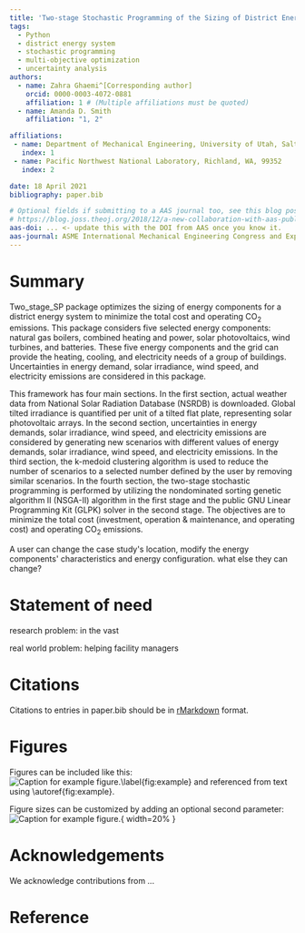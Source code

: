 ```yaml
---
title: 'Two-stage Stochastic Programming of the Sizing of District Energy Systems'
tags:
  - Python
  - district energy system
  - stochastic programming
  - multi-objective optimization
  - uncertainty analysis
authors:
  - name: Zahra Ghaemi^[Corresponding author]
    orcid: 0000-0003-4072-0881
    affiliation: 1 # (Multiple affiliations must be quoted)
  - name: Amanda D. Smith
    affiliation: "1, 2"

affiliations:
 - name: Department of Mechanical Engineering, University of Utah, Salt Lake City, UT 84112
   index: 1
 - name: Pacific Northwest National Laboratory, Richland, WA, 99352
   index: 2

date: 18 April 2021
bibliography: paper.bib

# Optional fields if submitting to a AAS journal too, see this blog post:
# https://blog.joss.theoj.org/2018/12/a-new-collaboration-with-aas-publishing
aas-doi: ... <- update this with the DOI from AAS once you know it.
aas-journal: ASME International Mechanical Engineering Congress and Exposition
---
```


# Summary
Two_stage_SP package optimizes the sizing of energy components for a district energy system to minimize the total cost and operating  CO<sub>2</sub>  emissions. This package considers five selected energy components: natural gas boilers, combined heating and power, solar photovoltaics, wind turbines, and batteries. These five energy components and the grid can provide the heating, cooling, and electricity needs of a group of buildings. Uncertainties in energy demand, solar irradiance, wind speed, and electricity emissions are considered in this package.

This framework has four main sections. In the first section, actual weather data from National Solar Radiation Database (NSRDB) is downloaded. Global tilted irradiance is quantified per unit of a tilted flat plate, representing solar photovoltaic arrays. In the second section, uncertainties in energy demands, solar irradiance, wind speed, and electricity emissions are considered by generating new scenarios with different values of energy demands, solar irradiance, wind speed, and electricity emissions. In the third section, the k-medoid clustering algorithm is used to reduce the number of scenarios to a selected number defined by the user by removing similar scenarios. In the fourth section, the two-stage stochastic programming is performed by utilizing the nondominated sorting genetic algorithm II (NSGA-II) algorithm in the first stage and the public GNU Linear Programming Kit (GLPK) solver in the second stage. The objectives are to minimize the total cost (investment, operation & maintenance, and operating cost) and operating CO<sub>2</sub> emissions.

A user can change the case study's location, modify the energy components' characteristics and energy configuration. what else they can change?

# Statement of need
research problem: in the vast 

real world problem: helping facility managers



# Citations

Citations to entries in paper.bib should be in
[rMarkdown](http://rmarkdown.rstudio.com/authoring_bibliographies_and_citations.html)
format.


# Figures

Figures can be included like this:
![Caption for example figure.\label{fig:example}](figure.png)
and referenced from text using \autoref{fig:example}.

Figure sizes can be customized by adding an optional second parameter:
![Caption for example figure.](figure.png){ width=20% }

# Acknowledgements

We acknowledge contributions from ...

# Reference
